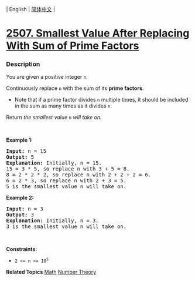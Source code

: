 | English | [简体中文](README.md) |

# [2507. Smallest Value After Replacing With Sum of Prime Factors](https://leetcode.cn/problems/smallest-value-after-replacing-with-sum-of-prime-factors)
 ### Description
<p>You are given a positive integer <code>n</code>.</p>

<p>Continuously replace <code>n</code> with the sum of its <strong>prime factors</strong>.</p>

<ul>
	<li>Note that if a prime factor divides <code>n</code> multiple times, it should be included in the sum as many times as it divides <code>n</code>.</li>
</ul>

<p>Return <em>the smallest value </em><code>n</code><em> will take on.</em></p>

<p>&nbsp;</p>
<p><strong class="example">Example 1:</strong></p>

<pre>
<strong>Input:</strong> n = 15
<strong>Output:</strong> 5
<strong>Explanation:</strong> Initially, n = 15.
15 = 3 * 5, so replace n with 3 + 5 = 8.
8 = 2 * 2 * 2, so replace n with 2 + 2 + 2 = 6.
6 = 2 * 3, so replace n with 2 + 3 = 5.
5 is the smallest value n will take on.
</pre>

<p><strong class="example">Example 2:</strong></p>

<pre>
<strong>Input:</strong> n = 3
<strong>Output:</strong> 3
<strong>Explanation:</strong> Initially, n = 3.
3 is the smallest value n will take on.
</pre>

<p>&nbsp;</p>
<p><strong>Constraints:</strong></p>

<ul>
	<li><code>2 &lt;= n &lt;= 10<sup>5</sup></code></li>
</ul>

**Related Topics**  [Math](https://leetcode.cn/tag/math) [Number Theory](https://leetcode.cn/tag/number-theory) 